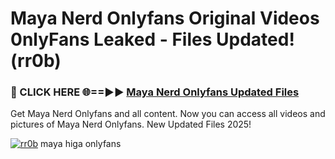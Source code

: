 # Maya Nerd Onlyfans Original Videos 0nlyFans Leaked - Files Updated! (rr0b)

<h3>🔴 CLICK HERE 🌐==►► <a href="https://tinyurl.com/2jnfzry5" rel="nofollow">Maya Nerd Onlyfans Updated Files</a></h3>

Get Maya Nerd Onlyfans and all content. Now you can access all videos and pictures of Maya Nerd Onlyfans. New Updated Files 2025!

[![rr0b](https://i.imgur.com/GyGTBgg.gif)](https://tinyurl.com/2jnfzry5)
maya higa onlyfans